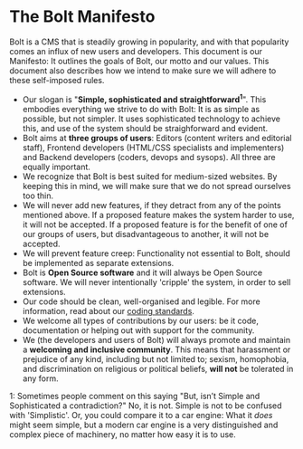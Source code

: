 The Bolt Manifesto
==================

Bolt is a CMS that is steadily growing in popularity, and with that popularity comes an
influx of new users and developers. This document is our Manifesto: It outlines the goals
of Bolt, our motto and our values. This document also describes how we intend to make sure
we will adhere to these self-imposed rules.

- Our slogan is "**Simple, sophisticated and straightforward<sup>1</sup>**". This embodies
  everything we strive to do with Bolt: It is as simple as possible, but not simpler. It
  uses sophisticated technology to achieve this, and use of the system should be
  straighforward and evident.
- Bolt aims at **three groups of users**: Editors (content writers and editorial staff),
  Frontend developers (HTML/CSS specialists and implementers) and Backend developers
  (coders, devops and sysops). All three are equally important.
- We recognize that Bolt is best suited for medium-sized websites. By keeping this in
  mind, we will make sure that we do not spread ourselves too thin.
- We will never add new features, if they detract from any of the points mentioned above.
  If a proposed feature makes the system harder to use, it will not be accepted. If a
  proposed feature is for the benefit of one of our groups of users, but disadvantageous
  to another, it will not be accepted.
- We will prevent feature creep: Functionality not essential to Bolt, should be
  implemented as separate extensions.
- Bolt is **Open Source software** and it will always be Open Source software. We will
  never intentionally 'cripple' the system, in order to sell extensions.
- Our code should be clean, well-organised and legible. For more information, read about
  our [coding standards](/code-quality).
- We welcome all types of contributions by our users: be it code, documentation or helping
  out with support for the community.
- We (the developers and users of Bolt) will always promote and maintain a **welcoming and
  inclusive community**. This means that harassment or prejudice of any kind, including
  but not limited to; sexism, homophobia, and discrimination on religious or political
  beliefs, **will not** be tolerated in any form.


1: Sometimes people comment on this saying "But, isn’t Simple and Sophisticated a
contradiction?" No, it is not. Simple is not to be confused with 'Simplistic'. Or, you
could compare it to a car engine: What it _does_ might seem simple, but a modern car
engine is a very distinguished and complex piece of machinery, no matter how easy it is to
use.
